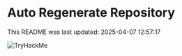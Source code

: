 # Auto Regenerate Repository

This README was last updated: 2025-04-07 12:57:17

 ![TryHackMe](https://tryhackme.com/badge/533634)
